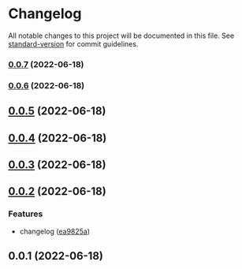 # Changelog

All notable changes to this project will be documented in this file. See [standard-version](https://github.com/conventional-changelog/standard-version) for commit guidelines.

### [0.0.7](https://github.com/rzhAvenir/taro-vue3-template/compare/v0.0.5...v0.0.7) (2022-06-18)

### [0.0.6](https://github.com/rzhAvenir/taro-vue3-template/compare/v0.0.5...v0.0.6) (2022-06-18)

## [0.0.5](https://github.com/rzhAvenir/taro-vue3-template/compare/v0.0.4...v0.0.5) (2022-06-18)



## [0.0.4](https://github.com/rzhAvenir/taro-vue3-template/compare/v0.0.3...v0.0.4) (2022-06-18)



## [0.0.3](https://github.com/rzhAvenir/taro-vue3-template/compare/v0.0.2...v0.0.3) (2022-06-18)



## [0.0.2](https://github.com/rzhAvenir/taro-vue3-template/compare/v0.0.1...v0.0.2) (2022-06-18)


### Features

* changelog ([ea9825a](https://github.com/rzhAvenir/taro-vue3-template/commit/ea9825a5ef2e8bd3de17a7f0386aa62dafc92735))



## 0.0.1 (2022-06-18)
